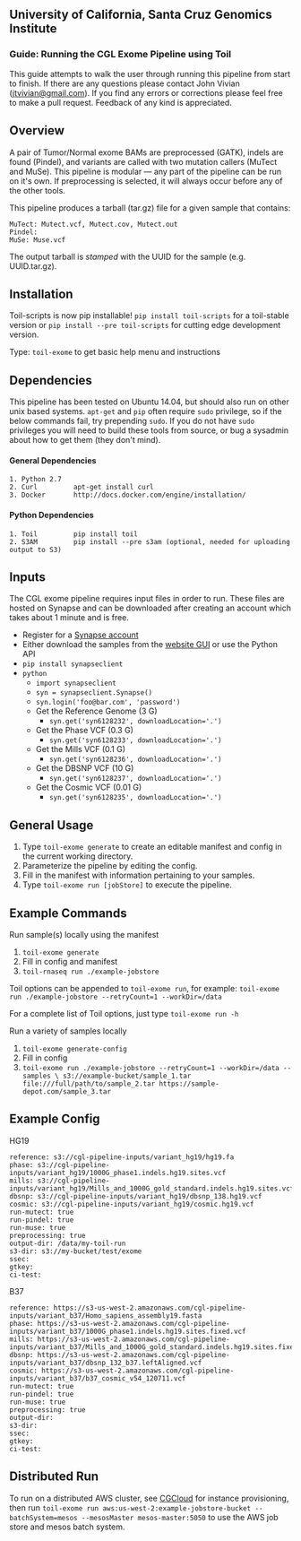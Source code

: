 ## University of California, Santa Cruz Genomics Institute
### Guide: Running the CGL Exome Pipeline using Toil

This guide attempts to walk the user through running this pipeline from start to finish. If there are any questions
please contact John Vivian (jtvivian@gmail.com). If you find any errors or corrections please feel free to make a 
pull request.  Feedback of any kind is appreciated.

## Overview

A pair of Tumor/Normal exome BAMs are preprocessed (GATK), indels are found (Pindel), and variants are
called with two mutation callers (MuTect and MuSe).  This pipeline is modular — any part of the 
pipeline can be run on it's own. If preprocessing is selected, it will always occur before any of the other tools.

This pipeline produces a tarball (tar.gz) file for a given sample that contains:

    MuTect: Mutect.vcf, Mutect.cov, Mutect.out
    Pindel: 
    MuSe: Muse.vcf

The output tarball is *stamped* with the UUID for the sample (e.g. UUID.tar.gz). 

## Installation

Toil-scripts is now pip installable! `pip install toil-scripts` for a toil-stable version 
or `pip install --pre toil-scripts` for cutting edge development version.

Type: `toil-exome` to get basic help menu and instructions

## Dependencies

This pipeline has been tested on Ubuntu 14.04, but should also run on other unix based systems.  `apt-get` and `pip`
often require `sudo` privilege, so if the below commands fail, try prepending `sudo`.  If you do not have `sudo` 
privileges you will need to build these tools from source, or bug a sysadmin about how to get them (they don't mind). 

#### General Dependencies

    1. Python 2.7
    2. Curl         apt-get install curl
    3. Docker       http://docs.docker.com/engine/installation/

#### Python Dependencies

    1. Toil         pip install toil
    2. S3AM         pip install --pre s3am (optional, needed for uploading output to S3)

## Inputs

The CGL exome pipeline requires input files in order to run. These files are hosted on Synapse and can 
be downloaded after creating an account which takes about 1 minute and is free. 

* Register for a [Synapse account](https://www.synapse.org/#!RegisterAccount:0)
* Either download the samples from the [website GUI](https://www.synapse.org/#!Synapse:syn5886029) or use the Python API
* `pip install synapseclient`
* `python`
    * `import synapseclient`
    * `syn = synapseclient.Synapse()`
    * `syn.login('foo@bar.com', 'password')`
    * Get the Reference Genome (3 G)
        * `syn.get('syn6128232', downloadLocation='.')`
    * Get the Phase VCF (0.3 G)
        * `syn.get('syn6128233', downloadLocation='.')`
    * Get the Mills VCF (0.1 G)
        * `syn.get('syn6128236', downloadLocation='.')`
    * Get the DBSNP VCF (10 G)
        * `syn.get('syn6128237', downloadLocation='.')`
    * Get the Cosmic VCF (0.01 G)
        * `syn.get('syn6128235', downloadLocation='.')`


## General Usage
 
1. Type `toil-exome generate` to create an editable manifest and config in the current working directory.
2. Parameterize the pipeline by editing the config.
3. Fill in the manifest with information pertaining to your samples.
4. Type `toil-exome run [jobStore]` to execute the pipeline.

## Example Commands

Run sample(s) locally using the manifest
1. `toil-exome generate`
2. Fill in config and manifest
3. `toil-rnaseq run ./example-jobstore`

Toil options can be appended to `toil-exome run`, for example:
`toil-exome run ./example-jobstore --retryCount=1 --workDir=/data`

For a complete list of Toil options, just type `toil-exome run -h`

Run a variety of samples locally
1. `toil-exome generate-config`
2. Fill in config
3. `toil-exome run ./example-jobstore --retryCount=1 --workDir=/data --samples \
    s3://example-bucket/sample_1.tar file:///full/path/to/sample_2.tar https://sample-depot.com/sample_3.tar`

## Example Config

HG19
```
reference: s3://cgl-pipeline-inputs/variant_hg19/hg19.fa                     
phase: s3://cgl-pipeline-inputs/variant_hg19/1000G_phase1.indels.hg19.sites.vcf                  
mills: s3://cgl-pipeline-inputs/variant_hg19/Mills_and_1000G_gold_standard.indels.hg19.sites.vcf
dbsnp: s3://cgl-pipeline-inputs/variant_hg19/dbsnp_138.hg19.vcf
cosmic: s3://cgl-pipeline-inputs/variant_hg19/cosmic.hg19.vcf                 
run-mutect: true        
run-pindel: true        
run-muse: true          
preprocessing: true     
output-dir: /data/my-toil-run          
s3-dir: s3://my-bucket/test/exome
ssec:                   
gtkey:                  
ci-test:
```

B37
```
reference: https://s3-us-west-2.amazonaws.com/cgl-pipeline-inputs/variant_b37/Homo_sapiens_assembly19.fasta
phase: https://s3-us-west-2.amazonaws.com/cgl-pipeline-inputs/variant_b37/1000G_phase1.indels.hg19.sites.fixed.vcf
mills: https://s3-us-west-2.amazonaws.com/cgl-pipeline-inputs/variant_b37/Mills_and_1000G_gold_standard.indels.hg19.sites.fixed.vcf
dbsnp: https://s3-us-west-2.amazonaws.com/cgl-pipeline-inputs/variant_b37/dbsnp_132_b37.leftAligned.vcf
cosmic: https://s3-us-west-2.amazonaws.com/cgl-pipeline-inputs/variant_b37/b37_cosmic_v54_120711.vcf
run-mutect: true        
run-pindel: true        
run-muse: true          
preprocessing: true     
output-dir:          
s3-dir:                 
ssec:                   
gtkey:                  
ci-test:
```

## Distributed Run

To run on a distributed AWS cluster, see [CGCloud](https://github.com/BD2KGenomics/cgcloud) for instance provisioning, 
then run `toil-exome run aws:us-west-2:example-jobstore-bucket --batchSystem=mesos --mesosMaster mesos-master:5050`
to use the AWS job store and mesos batch system. 
